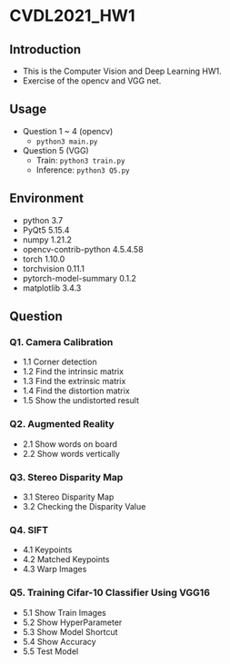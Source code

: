 # CVDL2021_HW1
## Introduction
* This is the Computer Vision and Deep Learning HW1.
* Exercise of the opencv and VGG net.

## Usage
* Question 1 ~ 4 (opencv)
  * ```python3 main.py```
* Question 5 (VGG)
  * Train: ```python3 train.py```
  * Inference: ```python3 Q5.py```

## Environment
* python 3.7
* PyQt5 5.15.4
* numpy 1.21.2
* opencv-contrib-python 4.5.4.58
* torch 1.10.0
* torchvision 0.11.1
* pytorch-model-summary 0.1.2
* matplotlib 3.4.3

## Question
### Q1. Camera Calibration
* 1.1 Corner detection 
* 1.2 Find the intrinsic matrix 
* 1.3 Find the extrinsic matrix 
* 1.4 Find the distortion matrix
* 1.5 Show the undistorted result

### Q2. Augmented Reality
* 2.1 Show words on board
* 2.2 Show words vertically

### Q3. Stereo Disparity Map
* 3.1 Stereo Disparity Map
* 3.2 Checking the Disparity Value

### Q4. SIFT 
* 4.1 Keypoints
* 4.2 Matched Keypoints
* 4.3 Warp Images

### Q5. Training Cifar-10 Classifier Using VGG16
* 5.1 Show Train Images
* 5.2 Show HyperParameter
* 5.3 Show Model Shortcut
* 5.4 Show Accuracy
* 5.5 Test Model
